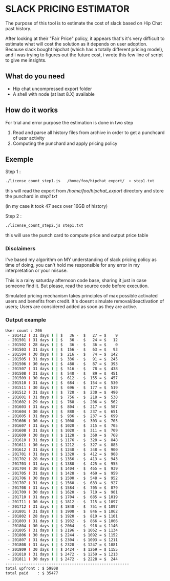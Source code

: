 # SLACK PRICING ESTIMATOR

The purpose of this tool is to estimate the cost of slack based on Hip Chat past history.

After looking at their "Fair Price" policy, it appears that's it's very difficult to estimate what will cost the solution as it depends on user adoption. Because slack bought hipchat (which has a totally different pricing model), and i was trying to figures out the future cost, i wrote this few line of script to give me insights.

## What do you need

  * Hip chat uncompressed export folder
  * A shell with node (at last 8.X) available


## How do it works

For trial and error purpose the estimation is done in two step

1. Read and parse all history files from archive in order to get a punchcard of uesr activity
2. Computing the punchard and apply pricing policy


## Exemple

Step 1 :

```bash
./license_count_step1.js   /home/foo/hipchat_export/  > step1.txt
```

this will read the export from */home/foo/hipchat_export* directory and store the punchard in *step1.txt*

(in my case it took 47 secs over 16GB of history)

Step 2 :

```bash
./license_count_step2.js step1.txt
```

this will use the punch card to compute price and output price table


### Disclaimers

I've based my algorithm on MY understanding of slack pricing policy as time of doing, you can't hold me responsible for any error in my interpretation or your misuse.

This is a rainy saturday afternoon code base, sharing it just in case someone find it. But please, read the source code before execution.
 
Simulated pricing mechanism takes principles of max possible activated users and benefits from credit. It's doesnt simulate removal/deactivation of users; Users are considered added as soon as they are active. 


### Output example

```bash
User count : 206
 - 201412 ( 31 days ) | $   36 -  $   27 = $    9
 - 201501 ( 31 days ) | $   36 -  $   24 = $   12
 - 201502 ( 28 days ) | $   36 -  $   36 = $    0
 - 201503 ( 31 days ) | $  156 -  $   63 = $   93
 - 201504 ( 30 days ) | $  216 -  $   74 = $  142
 - 201505 ( 31 days ) | $  336 -  $   91 = $  245
 - 201506 ( 30 days ) | $  480 -  $   87 = $  393
 - 201507 ( 31 days ) | $  516 -  $   78 = $  438
 - 201508 ( 31 days ) | $  540 -  $   89 = $  451
 - 201509 ( 30 days ) | $  612 -  $  155 = $  457
 - 201510 ( 31 days ) | $  684 -  $  154 = $  530
 - 201511 ( 30 days ) | $  696 -  $  177 = $  519
 - 201512 ( 31 days ) | $  720 -  $  230 = $  490
 - 201601 ( 31 days ) | $  756 -  $  218 = $  538
 - 201602 ( 29 days ) | $  768 -  $  206 = $  562
 - 201603 ( 31 days ) | $  804 -  $  217 = $  587
 - 201604 ( 30 days ) | $  888 -  $  237 = $  651
 - 201605 ( 31 days ) | $  936 -  $  237 = $  699
 - 201606 ( 30 days ) | $ 1008 -  $  303 = $  705
 - 201607 ( 31 days ) | $ 1020 -  $  315 = $  705
 - 201608 ( 31 days ) | $ 1020 -  $  311 = $  709
 - 201609 ( 30 days ) | $ 1128 -  $  360 = $  768
 - 201610 ( 31 days ) | $ 1176 -  $  328 = $  848
 - 201611 ( 30 days ) | $ 1212 -  $  327 = $  885
 - 201612 ( 31 days ) | $ 1248 -  $  348 = $  900
 - 201701 ( 31 days ) | $ 1320 -  $  412 = $  908
 - 201702 ( 28 days ) | $ 1356 -  $  413 = $  943
 - 201703 ( 31 days ) | $ 1380 -  $  425 = $  955
 - 201704 ( 30 days ) | $ 1404 -  $  465 = $  939
 - 201705 ( 31 days ) | $ 1428 -  $  469 = $  959
 - 201706 ( 30 days ) | $ 1500 -  $  548 = $  952
 - 201707 ( 31 days ) | $ 1560 -  $  633 = $  927
 - 201708 ( 31 days ) | $ 1584 -  $  705 = $  879
 - 201709 ( 30 days ) | $ 1620 -  $  719 = $  901
 - 201710 ( 31 days ) | $ 1704 -  $  685 = $ 1019
 - 201711 ( 30 days ) | $ 1812 -  $  715 = $ 1097
 - 201712 ( 31 days ) | $ 1848 -  $  751 = $ 1097
 - 201801 ( 31 days ) | $ 1908 -  $  846 = $ 1062
 - 201802 ( 28 days ) | $ 1920 -  $  819 = $ 1101
 - 201803 ( 31 days ) | $ 1932 -  $  866 = $ 1066
 - 201804 ( 30 days ) | $ 2064 -  $  918 = $ 1146
 - 201805 ( 31 days ) | $ 2196 -  $ 1062 = $ 1134
 - 201806 ( 30 days ) | $ 2244 -  $ 1092 = $ 1152
 - 201807 ( 31 days ) | $ 2304 -  $ 1093 = $ 1211
 - 201808 ( 31 days ) | $ 2328 -  $ 1247 = $ 1081
 - 201809 ( 30 days ) | $ 2424 -  $ 1269 = $ 1155
 - 201810 ( 31 days ) | $ 2472 -  $ 1259 = $ 1213
 - 201811 ( 30 days ) | $ 2472 -  $ 2228 = $  244
------------------------------------------------------
total upfront : $ 59808
total paid    : $ 35477
```


